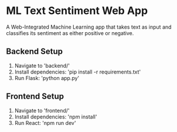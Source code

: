 # ML Text Sentiment Web App

A Web-Integrated Machine Learning app that takes text as input and classifies its sentiment as either positive or negative.

## Backend Setup
1. Navigate to 'backend/'
2. Install dependencies: 'pip install -r requirements.txt'
3. Run Flask: 'python app.py'

## Frontend Setup
1. Navigate to 'frontend/'
2. Install dependencies: 'npm install'
3. Run React: 'npm run dev'